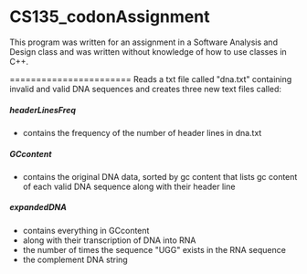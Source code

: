 # CS135_codonAssignment

This program was written for an assignment in a Software Analysis and Design class and was written without knowledge of how to use classes in C++.

=======================
 Reads a txt file called "dna.txt" containing invalid and valid DNA sequences and creates three new text files called:

##### headerLinesFreq
  - contains the frequency of the number of header lines in dna.txt

##### GCcontent
  - contains the original DNA data, sorted by gc content that lists gc content of each valid DNA sequence along with their header line

##### expandedDNA
  - contains everything in GCcontent
  - along with their transcription of DNA into RNA
  - the number of times the sequence "UGG" exists in the RNA sequence
  - the complement DNA string 
